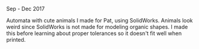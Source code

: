 Sep - Dec 2017

Automata with cute animals I made for Pat, using SolidWorks. Animals look weird since SolidWorks is not made for modeling organic shapes. I made this before learning about proper tolerances so it doesn't fit well when printed.

